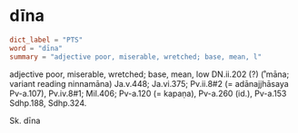 # dīna

``` toml
dict_label = "PTS"
word = "dīna"
summary = "adjective poor, miserable, wretched; base, mean, l"
```

adjective poor, miserable, wretched; base, mean, low DN.ii.202 (?) (˚māna; variant reading ninnamāna) Ja.v.448; Ja.vi.375; Pv.ii.8#2 (= adānajjhāsaya Pv\-a.107), Pv.iv.8#1; Mil.406; Pv\-a.120 (= kapaṇa), Pv\-a.260 (id.), Pv\-a.153 Sdhp.188, Sdhp.324.

Sk. dīna

